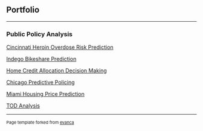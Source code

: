 ## Portfolio

---

### Public Policy Analysis

[Cincinnati Heroin Overdose Risk Prediction](/508_md/Cincinnati_Heroin)

[Indego Bikeshare Prediction](/508_md/indego_bikeshare_prediction)

[Home Credit Allocation Decision Making](/508_md/HomeCredit)

[Chicago Predictive Policing](/508_md/ChicagoMarijuana)

[Miami Housing Price Prediction](/508_md/MiamiHousingPrice)

[TOD Analysis](/508_md/ChicagoTOD)



---
<p style="font-size:11px">Page template forked from <a href="https://github.com/evanca/quick-portfolio">evanca</a></p>
<!-- Remove above link if you don't want to attribute -->

